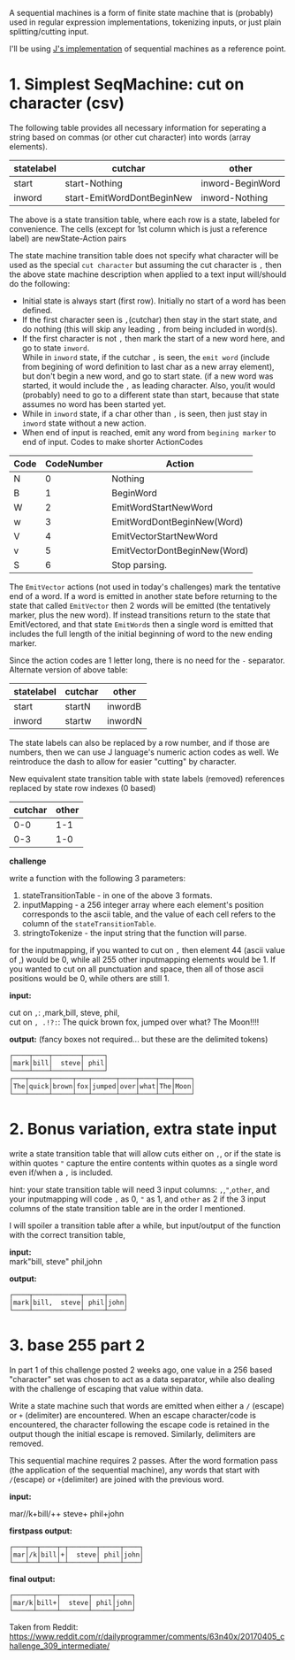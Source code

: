 A sequential machines is a form of finite state machine that is (probably) used in regular expression implementations, tokenizing inputs, or just plain splitting/cutting input.

I'll be using [J's implementation](http://code.jsoftware.com/wiki/Vocabulary/semico#dyadic) of sequential machines as a reference point.

# 1.  Simplest SeqMachine:  cut on character (csv)

The following table provides all necessary information for seperating a string based on commas (or other cut character) into words (array elements).

statelabel | cutchar | other
---|---|----
start | start-Nothing | inword-BeginWord
inword | start-EmitWordDontBeginNew | inword-Nothing

The above is a state transition table, where each row is a state, labeled for convenience.  The cells (except for 1st column which is just a reference label) are newState-Action pairs

The state machine transition table does not specify what character will be used as the special `cut character` but assuming the cut character is `,` then the above state machine description when applied to a text input will/should do the following:

* Initial state is always start (first row).  Initially no start of a word has been defined.  
* If the first character seen is `,`(cutchar) then stay in the start state, and do nothing (this will skip any leading `,` from being included in word(s).  
* If the first character is not `,` then mark the start of a new word here, and go to state `inword`.  
While in `inword` state, if the cutchar `,` is seen, the `emit word` (include from begining of word definition to last char as a new array element), but don't begin a new word, and go to start state.  (if a new word was started, it would include the `,` as leading character.  Also, you/it would (probably) need to go to a different state than start, because that state assumes no word has been started yet.  
* While in `inword` state, if a char other than `,` is seen, then just stay in `inword` state without a new action.
* When end of input is reached, emit any word from `begining marker` to end of input.
Codes to make shorter ActionCodes



Code | CodeNumber | Action
---|---|---
N | 0 | Nothing
B | 1 | BeginWord
W | 2 | EmitWordStartNewWord
w | 3 | EmitWordDontBeginNew(Word)
V | 4 | EmitVectorStartNewWord
v | 5 | EmitVectorDontBeginNew(Word)
S | 6 | Stop parsing.

The `EmitVector` actions (not used in today's challenges) mark the tentative end of a word.  If a word is emitted in another state before returning to the state that called `EmitVector` then 2 words will be emitted (the tentatively marker, plus the new word).  If instead transitions return to the state that EmitVectored, and that state `EmitWord`s then a single word is emitted that includes the full length of the initial beginning of word to the new ending marker.

Since the action codes are 1 letter long, there is no need for the `-` separator.  Alternate version of above table:

statelabel | cutchar | other
---|---|----
start | startN | inwordB
inword | startw| inwordN


The state labels can also be replaced by a row number, and if those are numbers, then we can use J language's numeric action codes as well.  We reintroduce the dash to allow for easier "cutting" by character.

New equivalent state transition table with state labels (removed) references replaced by state row indexes (0 based)

cutchar | other
---|----
0-0 | 1-1
0-3 | 1-0

**challenge**

write a function with the following 3 parameters:  
1. stateTransitionTable - in one of the above 3 formats.
2. inputMapping - a 256 integer array where each element's position corresponds to the ascii table, and the value of each cell refers to the column of the `stateTransitionTable`.
3. stringtoTokenize - the input string that the function will parse.

for the inputmapping, if you wanted to cut on `,` then element 44 (ascii value of ,) would be 0, while all 255 other inputmapping elements would be 1.  If you wanted to cut on all punctuation and space, then all of those ascii positions would be 0, while others are still 1.

**input:**

cut on `,`:  ,mark,bill,  steve, phil,  
cut on `, .!?:`: The quick brown fox, jumped over what?  The Moon!!!!

**output:**  (fancy boxes not required... but these are the delimited tokens)  

    ┌────┬────┬───────┬─────┐
    │mark│bill│  steve│ phil│
    └────┴────┴───────┴─────┘
    ┌───┬─────┬─────┬───┬──────┬────┬────┬───┬────┐
    │The│quick│brown│fox│jumped│over│what│The│Moon│
    └───┴─────┴─────┴───┴──────┴────┴────┴───┴────┘
    





# 2.  Bonus variation, extra state input

write a state transition table that will allow cuts either on `,`, or if the state is within quotes `"` capture the entire contents within quotes as a single word even if/when a `,` is included. 

hint: your state transition table will need 3 input columns: `,`,`"`,`other`, and your inputmapping will code `,` as 0, `"` as 1, and `other` as 2 if the 3 input columns of the state transition table are in the order I mentioned.

I will spoiler a transition table after a while, but input/output of the function with the correct transition table, 

**input:**  
 mark"bill,  steve" phil,john

**output:** 

    ┌────┬────────────┬─────┬────┐
    │mark│bill,  steve│ phil│john│
    └────┴────────────┴─────┴────┘

# 3.  base 255 part 2

In part 1 of this challenge posted 2 weeks ago, one value in a 256 based "character" set was chosen to act as a data separator, while also dealing with the challenge of escaping that value within data.

Write a state machine such that words are emitted when either a `/` (escape) or `+` (delimiter) are encountered.  When an escape character/code is encountered, the character following the escape code is retained in the output though the initial escape is removed.  Similarly, delimiters are removed.

This sequential machine requires 2 passes.  After the word formation pass (the application of the sequential machine), any words that start with `/`(escape) or `+`(delimiter) are joined with the previous word. 

**input:**

mar//k+bill/++  steve+ phil+john

**firstpass output:**

    ┌───┬──┬────┬─┬───────┬─────┬────┐
    │mar│/k│bill│+│  steve│ phil│john│
    └───┴──┴────┴─┴───────┴─────┴────┘
    
**final output:**

    ┌─────┬─────┬───────┬─────┬────┐
    │mar/k│bill+│  steve│ phil│john│
    └─────┴─────┴───────┴─────┴────┘
    

Taken from Reddit: https://www.reddit.com/r/dailyprogrammer/comments/63n40x/20170405_challenge_309_intermediate/